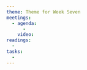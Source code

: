 ```yaml
---
theme: Theme for Week Seven
meetings: 
  - agenda:
      -
    video:
readings:
  -
tasks:
  -
---
```

